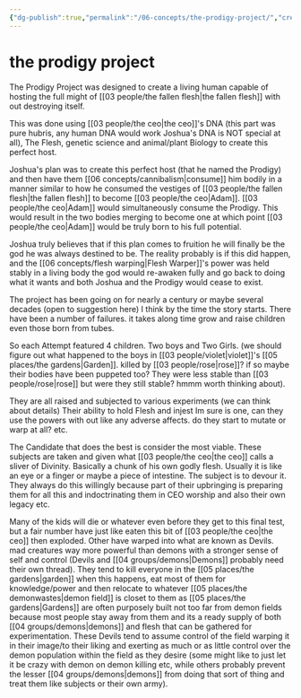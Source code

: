 ```yaml
---
{"dg-publish":true,"permalink":"/06-concepts/the-prodigy-project/","created":"2024-08-08T14:46:48.374-05:00","updated":"2024-12-26T08:31:22.901-06:00"}
---
```


# the prodigy project

The Prodigy Project was designed to create a living human capable of hosting the full might of [[03 people/the fallen flesh\|the fallen flesh]] with out destroying itself. 

This was done using [[03 people/the ceo\|the ceo]]'s DNA (this part was pure hubris, any human DNA would work Joshua's DNA is NOT special at all), The Flesh, genetic science and animal/plant Biology to create  this perfect host.  

Joshua's plan was to create this perfect host (that he named the Prodigy) and then have them [[06 concepts/cannibalism\|consume]] him bodily in a manner similar to how he consumed the vestiges of [[03 people/the fallen flesh\|the fallen flesh]] to become [[03 people/the ceo\|Adam]]. [[03 people/the ceo\|Adam]] would simultaneously consume the Prodigy.  This would result in the two bodies merging to become one at which point [[03 people/the ceo\|Adam]] would be truly born to his full potential.  

Joshua truly believes that if this plan comes to fruition he will finally be the god he was always destined to be.   The reality probably is if this did happen, and the [[06 concepts/flesh warping\|Flesh Warper]]'s  power was held stably in a living body the god would re-awaken fully and go back to doing what it wants and both Joshua and the Prodigy would cease to exist.

The project has been going on for nearly a century or maybe several decades (open to suggestion here) I think by the time the story starts.  There have been a number of failures.  it takes along time grow and raise children even those born from tubes. 

 So each Attempt featured 4 children.  Two boys and Two Girls.  (we should figure out what happened to the boys in [[03 people/violet\|violet]]'s [[05 places/the gardens\|Garden]].  killed by [[03 people/rose\|rose]]?  if so maybe their bodies have been puppeted too?  They were less stable than [[03 people/rose\|rose]] but were they still stable? hmmm worth thinking about).  

They are all raised and subjected to various experiments (we can think about details)  Their ability to hold Flesh and injest Im sure is one,  can they use the powers with out like any adverse affects.  do they start to mutate or warp at all?  etc. 

The Candidate that does the best is consider the most viable.  These subjects are taken and given what [[03 people/the ceo\|the ceo]] calls a sliver of Divinity.  Basically a chunk of his own godly flesh.  Usually it is like an eye or a finger or maybe a piece of intestine.  The subject is to devour it.  They always do this willingly because part of their upbringing is preparing them for all this and indoctrinating them in CEO worship and also their own legacy etc.

Many of the kids will die or whatever even before they get to this final test, but a fair number have just like eaten this bit of [[03 people/the ceo\|the ceo]] then exploded.  Other have warped into what are known as Devils.  mad creatures way more powerful than demons with a stronger sense of self and control (Devils and [[04 groups/demons\|Demons]] probably need their own thread).  They tend to kill everyone in the [[05 places/the gardens\|garden]] when this happens, eat most of them for knowledge/power and then relocate to whatever [[05 places/the demonwastes\|demon field]] is closet to them as [[05 places/the gardens\|Gardens]] are often purposely built not too far from demon fields because most people stay away from them and its a ready supply of both [[04 groups/demons\|demons]] and flesh that can be gathered for experimentation. These Devils tend to assume control of the field warping it in their image/to their liking and exerting as much or as little control over the demon population within the field as they desire (some might like to just let it be crazy with demon on demon killing etc, while others probably prevent the lesser [[04 groups/demons\|demons]] from doing that sort of thing and treat them like subjects or their own army).